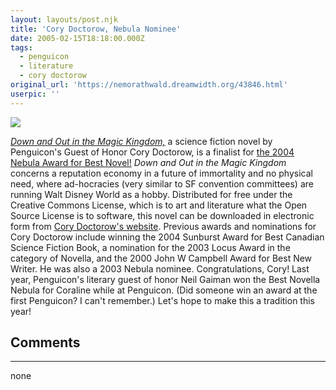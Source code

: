```yaml
---
layout: layouts/post.njk
title: 'Cory Doctorow, Nebula Nominee'
date: 2005-02-15T18:18:00.000Z
tags:
  - penguicon
  - literature
  - cory doctorow
original_url: 'https://nemorathwald.dreamwidth.org/43846.html'
userpic: ''
---
```

[![](http://pics.livejournal.com/matt_arnold/pic/0004sf52/s320x240)](http://www.craphound.com/down/)

[_Down and Out in the Magic Kingdom,_](http://www.craphound.com/down/) a science fiction novel by Penguicon's Guest of Honor Cory Doctorow, is a finalist for [the 2004 Nebula Award for Best Novel!](http://www.sfwa.org/news/nebula_ballot04.htm) _Down and Out in the Magic Kingdom_ concerns a reputation economy in a future of immortality and no physical need, where ad-hocracies (very similar to SF convention committees) are running Walt Disney World as a hobby. Distributed for free under the Creative Commons License, which is to art and literature what the Open Source License is to software, this novel can be downloaded in electronic form from [Cory Doctorow's website](http://www.craphound.com/down/). Previous awards and nominations for Cory Doctorow include winning the 2004 Sunburst Award for Best Canadian Science Fiction Book, a nomination for the 2003 Locus Award in the category of Novella, and the 2000 John W Campbell Award for Best New Writer. He was also a 2003 Nebula nominee. Congratulations, Cory! Last year, Penguicon's literary guest of honor Neil Gaiman won the Best Novella Nebula for Coraline while at Penguicon. (Did someone win an award at the first Penguicon? I can't remember.) Let's hope to make this a tradition this year!

## Comments

---

none
